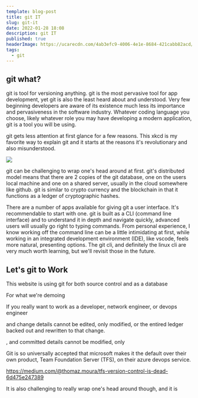 ```yaml
---
template: blog-post
title: git IT
slug: git-it
date: 2022-01-28 18:08
description: git IT
published: true
headerImage: https://ucarecdn.com/4ab3efc9-4006-4e1e-8684-421cabb82acd/sendittelltheworld.png
tags: 
  - git
---
```

## git what?

git is tool for versioning anything. git is the most pervasive tool for app development, yet git is also the least heard about and understood. Very few beginning developers are aware of its existence much less its importance and pervasiveness in the software industry. Whatever coding language you choose, likely whatever role you may have developing a modern application, git is a tool you will be using. 

git gets less attention at first glance for a few reasons. This xkcd is my favorite way to explain git and it starts at the reasons it's revolutionary and also misunderstood. 

![](/assets/what-is-git.png)

git can be challenging to wrap one's head around at first. git's distributed model means that there are 2 copies of the git database, one on the users local machine and one on a shared server, usually in the cloud somewhere like github. git is similar to crypto currency and the blockchain in that it functions as a ledger of cryptographic hashes.

There are a number of apps available for giving git a user interface. It's recommendable to start with one. git is built as a CLI (command line interface) and to understand it in depth and navigate quickly, advanced users will usually go right to typing commands. From personal experience, I know working off the command line can be a little intimidating at first, while working in an integrated development environment (IDE), like vscode, feels more natural, presenting options. The git cli, and definitely the linux cli are very much worth learning, but we'll revisit those in the future. 

## Let's git to Work

This website is using git for both source control and as a database



For what we're demoing 





If you really want to work as a developer, network engineer, or devops engineer 



and change details cannot be edited, only modified, or the entired ledger backed out and rewritten to that change. 

, and committed details cannot be modified, only



Git is so universally accepted that microsoft makes it the default over their own product, Team Foundation Server (TFS), on their azure devops service. 

https://medium.com/@thomaz.moura/tfs-version-control-is-dead-6d475e247389

It is also challenging to really wrap one's head around though, and it is